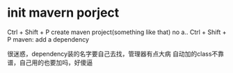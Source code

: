 # init mavern porject

Ctrl + Shift + P
create maven project(something like that)
no a..
Ctrl + Shift + P
maven: add a dependency

很迷惑，dependency装的名字要自己去找，管理器有点大病
自动加的class不靠谱，自己用的也要加吗，好傻逼